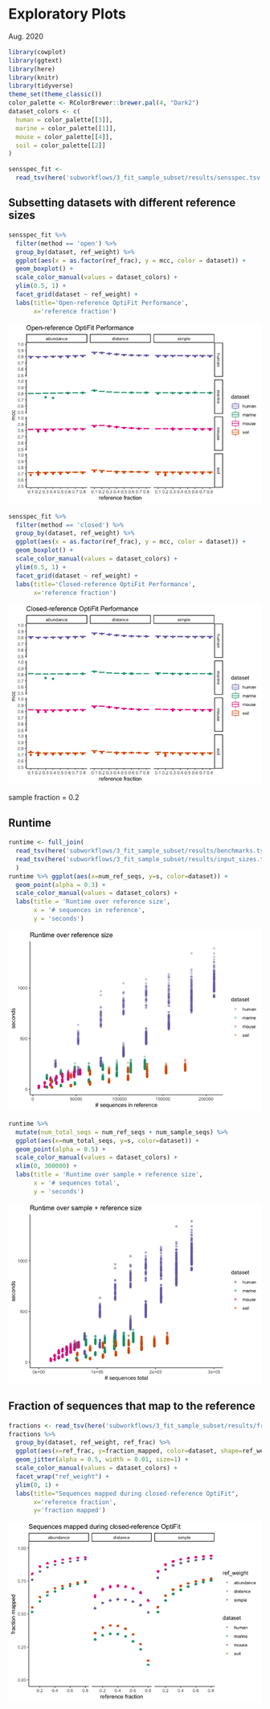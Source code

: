 Exploratory Plots
================
Aug. 2020

``` r
library(cowplot)
library(ggtext)
library(here)
library(knitr)
library(tidyverse)
theme_set(theme_classic())
color_palette <- RColorBrewer::brewer.pal(4, "Dark2")
dataset_colors <- c(
  human = color_palette[[3]],
  marine = color_palette[[1]],
  mouse = color_palette[[4]],
  soil = color_palette[[2]]
)
```

``` r
sensspec_fit <-
  read_tsv(here('subworkflows/3_fit_sample_subset/results/sensspec.tsv'))
```

## Subsetting datasets with different reference sizes

``` r
sensspec_fit %>%
  filter(method == 'open') %>% 
  group_by(dataset, ref_weight) %>%
  ggplot(aes(x = as.factor(ref_frac), y = mcc, color = dataset)) +
  geom_boxplot() +
  scale_color_manual(values = dataset_colors) +
  ylim(0.5, 1) +
  facet_grid(dataset ~ ref_weight) +
  labs(title='Open-reference OptiFit Performance',
       x='reference fraction')
```

![](figures/fit_ref_frac_open-1.png)<!-- -->

``` r
sensspec_fit %>%
  filter(method == 'closed') %>% 
  group_by(dataset, ref_weight) %>%
  ggplot(aes(x = as.factor(ref_frac), y = mcc, color = dataset)) +
  geom_boxplot() +
  scale_color_manual(values = dataset_colors) +
  ylim(0.5, 1) +
  facet_grid(dataset ~ ref_weight) +
  labs(title='Closed-reference OptiFit Performance',
       x='reference fraction')
```

![](figures/fit_ref_frac_closed-1.png)<!-- -->

sample fraction = 0.2

## Runtime

``` r
runtime <- full_join(
  read_tsv(here('subworkflows/3_fit_sample_subset/results/benchmarks.tsv')),
  read_tsv(here('subworkflows/3_fit_sample_subset/results/input_sizes.tsv'))
  )
runtime %>% ggplot(aes(x=num_ref_seqs, y=s, color=dataset)) +
  geom_point(alpha = 0.3) +
  scale_color_manual(values = dataset_colors) +
  labs(title = 'Runtime over reference size',
       x = '# sequences in reference',
       y = 'seconds')
```

![](figures/runtime_ref_size-1.png)<!-- -->

``` r
runtime %>% 
  mutate(num_total_seqs = num_ref_seqs + num_sample_seqs) %>% 
  ggplot(aes(x=num_total_seqs, y=s, color=dataset)) +
  geom_point(alpha = 0.5) +
  scale_color_manual(values = dataset_colors) +
  xlim(0, 300000) +
  labs(title = 'Runtime over sample + reference size',
       x = '# sequences total',
       y = 'seconds')
```

![](figures/runtime_total_size-1.png)<!-- -->

## Fraction of sequences that map to the reference

``` r
fractions <- read_tsv(here('subworkflows/3_fit_sample_subset/results/fraction_reads_mapped.tsv'))
fractions %>% 
  group_by(dataset, ref_weight, ref_frac) %>% 
  ggplot(aes(x=ref_frac, y=fraction_mapped, color=dataset, shape=ref_weight)) +
  geom_jitter(alpha = 0.5, width = 0.01, size=1) +
  scale_color_manual(values = dataset_colors) +
  facet_wrap("ref_weight") +
  ylim(0, 1) +
  labs(title="Sequences mapped during closed-reference OptiFit",
       x='reference fraction',
       y='fraction mapped')
```

![](figures/fraction_reads_mapped-1.png)<!-- -->
